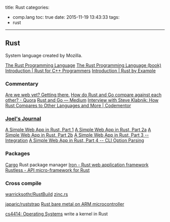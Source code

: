 title: Rust
categories:
  - comp.lang
toc: true
date: 2015-11-19 13:43:33
tags:
- rust
---

## Rust

System language created by Mozilla.

[The Rust Programming Language](http://www.rust-lang.org/)
[The Rust Programming Language (book)](http://doc.rust-lang.org/book/)
[Introduction | Rust for C++ Programmers](http://aminb.gitbooks.io/rust-for-c/content/)
[Introduction | Rust by Example](http://rustbyexample.com/)

### Commentary

[Are we web yet? Getting there.](http://arewewebyet.com/)
[How do Rust and Go compare against each other? - Quora](http://www.quora.com/How-do-Rust-and-Go-compare-against-each-other)
[Rust and Go — Medium](https://medium.com/@adamhjk/rust-and-go-e18d511fbd95)
[Interview with Steve Klabnik: How Rust Compares to Other Languages and More | Codementor](https://www.codementor.io/rust/tutorial/steve-klabnik-rust-vs-c-go-ocaml-erlang)

### [Joel's Journal](http://joelmccracken.github.io/)

[A Simple Web App in Rust, Part 1](http://joelmccracken.github.io/entries/a-simple-web-app-in-rust-pt-1/)
[A Simple Web App in Rust, Part 2a](http://joelmccracken.github.io/entries/a-simple-web-app-in-rust-pt-2a/)
[A Simple Web App in Rust, Part 2b](http://joelmccracken.github.io/entries/a-simple-web-app-in-rust-pt-2b/)
[A Simple Web App in Rust, Part 3 -- Integration](http://joelmccracken.github.io/entries/a-simple-web-app-in-rust-pt-3/)
[A Simple Web App in Rust, Part 4 -- CLI Option Parsing](http://joelmccracken.github.io/entries/a-simple-web-app-in-rust-pt-4--cli-option-parsing/)

### Packages

[Cargo](https://crates.io/) Rust package manager
[Iron - Rust web application framework](http://ironframework.io/)
[Rustless - API micro-framework for Rust](http://rustless.org/)

### Cross compile

[warricksothr/RustBuild](https://github.com/warricksothr/RustBuild)
[zinc.rs](https://zinc.rs/)

[japaric/ruststrap](https://github.com/japaric/ruststrap)
[Rust bare metal on ARM microcontroller](http://antoinealb.net/programming/2015/05/01/rust-on-arm-microcontroller.html)

[cs4414: Operating Systems](http://rust-class.org/index.html) write a kernel in Rust
